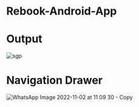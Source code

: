 # Rebook-Android-App

# Output

![sgp](https://user-images.githubusercontent.com/105292506/231686336-db964d85-08fd-44f7-9338-27c7e2be242e.png)

# Navigation Drawer

![WhatsApp Image 2022-11-02 at 11 09 30 - Copy](https://user-images.githubusercontent.com/105292506/231687012-1aaf12b9-228c-4c30-9e01-e62e3169da36.jpg)

